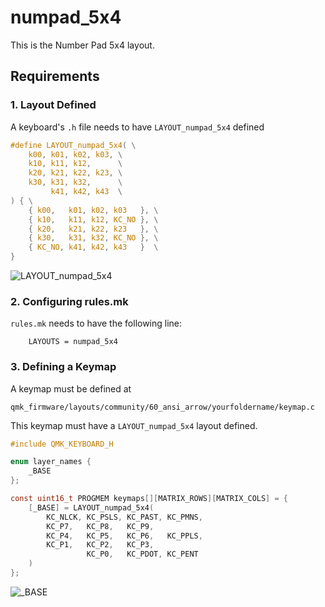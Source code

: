 # numpad_5x4

This is the Number Pad 5x4 layout. 

## Requirements

### 1. Layout Defined

A keyboard's `.h` file needs to have `LAYOUT_numpad_5x4` defined

```c
#define LAYOUT_numpad_5x4( \
	k00, k01, k02, k03, \
	k10, k11, k12,      \
	k20, k21, k22, k23, \
	k30, k31, k32,      \
	     k41, k42, k43  \
) { \
	{ k00,   k01, k02, k03   }, \
	{ k10,   k11, k12, KC_NO }, \
	{ k20,   k21, k22, k23   }, \
	{ k30,   k31, k32, KC_NO }, \
	{ KC_NO, k41, k42, k43   }  \
}
```

![LAYOUT_numpad_5x4](https://raw.githubusercontent.com/mrsendyyk/my_qmk/master/soyuz/assets/layout-numpad-5x4.png)

### 2. Configuring rules.mk

`rules.mk` needs to have the following line:

        LAYOUTS = numpad_5x4

### 3. Defining a Keymap

A keymap must be defined at         

    qmk_firmware/layouts/community/60_ansi_arrow/yourfoldername/keymap.c

This keymap must have a `LAYOUT_numpad_5x4` layout defined.

```c
#include QMK_KEYBOARD_H

enum layer_names {
    _BASE
};

const uint16_t PROGMEM keymaps[][MATRIX_ROWS][MATRIX_COLS] = {
    [_BASE] = LAYOUT_numpad_5x4(
        KC_NLCK, KC_PSLS, KC_PAST, KC_PMNS,
        KC_P7,   KC_P8,   KC_P9,
        KC_P4,   KC_P5,   KC_P6,   KC_PPLS,
        KC_P1,   KC_P2,   KC_P3,
                 KC_P0,   KC_PDOT, KC_PENT
    )
};
```

![_BASE](https://raw.githubusercontent.com/mrsendyyk/my_qmk/master/soyuz/assets/layout-numpad-5x4-keymap.png)
